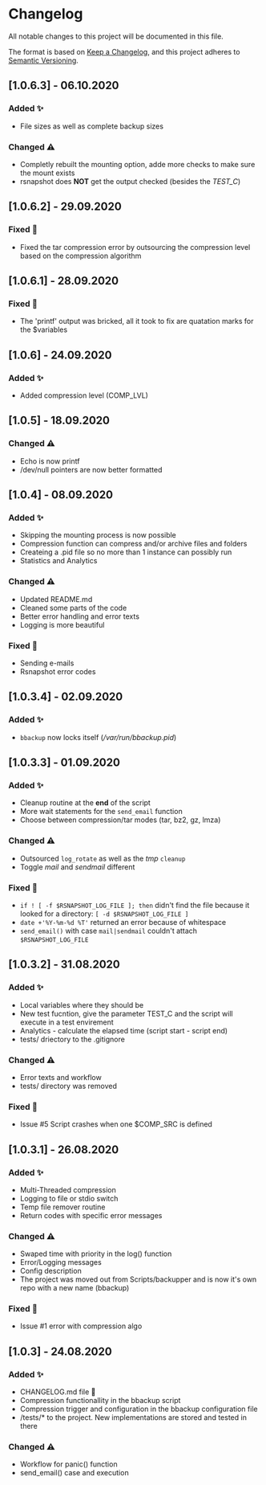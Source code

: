 # Changelog
All notable changes to this project will be documented in this file.

The format is based on [Keep a Changelog](https://keepachangelog.com/en/1.0.0/),
and this project adheres to [Semantic Versioning](https://semver.org/spec/v2.0.0.html).

## [1.0.6.3] - 06.10.2020
### Added ✨
- File sizes as well as complete backup sizes 

### Changed ⚠️
- Completly rebuilt the mounting option, adde more checks to make sure the mount exists
- rsnapshot does **NOT** get the output checked (besides the *TEST_C*)


## [1.0.6.2] - 29.09.2020
### Fixed 🐞
- Fixed the tar compression error by outsourcing the compression level based on the compression algorithm


## [1.0.6.1] - 28.09.2020
### Fixed 🐞
- The 'printf' output was bricked, all it took to fix are quatation marks for the $variables


## [1.0.6] - 24.09.2020
### Added ✨
- Added compression level (COMP_LVL)


## [1.0.5] - 18.09.2020
### Changed ⚠️
- Echo is now printf
- /dev/null pointers are now better formatted


## [1.0.4] - 08.09.2020
### Added ✨ 
- Skipping the mounting process is now possible
- Compression function can compress and/or archive files and folders
- Createing a .pid file so no more than 1 instance can possibly run
- Statistics and Analytics 

### Changed ⚠️
- Updated README.md
- Cleaned some parts of the code
- Better error handling and error texts
- Logging is more beautiful

### Fixed 🐞
- Sending e-mails
- Rsnapshot error codes


## [1.0.3.4] - 02.09.2020
### Added ✨
- `bbackup` now locks itself (*/var/run/bbackup.pid*)


## [1.0.3.3] - 01.09.2020
### Added ✨
- Cleanup routine at the **end** of the script
- More wait statements for the `send_email` function
- Choose between compression/tar modes (tar, bz2, gz, lmza)

### Changed ⚠️
- Outsourced `log_rotate` as well as the *tmp* `cleanup`
- Toggle *mail* and *sendmail* different

### Fixed 🐞
- `if ! [ -f $RSNAPSHOT_LOG_FILE ]; then` didn't find the file because it looked for a directory: `[ -d $RSNAPSHOT_LOG_FILE ]`
- `date +'%Y-%m-%d %T'` returned an error because of whitespace
- `send_email()` with case `mail|sendmail` couldn't attach `$RSNAPSHOT_LOG_FILE`


## [1.0.3.2] - 31.08.2020
### Added ✨
- Local variables where they should be
- New test fucntion, give the parameter TEST_C and the script will execute in a test envirement
- Analytics - calculate the elapsed time (script start - script end)
- tests/ driectory to the .gitignore

### Changed ⚠️
- Error texts and workflow
- tests/ directory was removed

### Fixed 🐞
- Issue #5 Script crashes when one $COMP_SRC is defined


## [1.0.3.1] - 26.08.2020
### Added ✨
- Multi-Threaded compression
- Logging to file or stdio switch
- Temp file remover routine
- Return codes with specific error messages

### Changed ⚠️
- Swaped time with priority in the log() function
- Error/Logging messages
- Config description
- The project was moved out from Scripts/backupper and is now it's own repo with a new name (bbackup)

### Fixed 🐞
- Issue #1 error with compression algo


## [1.0.3] - 24.08.2020
### Added ✨
- CHANGELOG.md file 🥳
- Compression functionallity in the bbackup script
- Compression trigger and configuration in the bbackup configuration file
- /tests/* to the project. New implementations are stored and tested in there

### Changed ⚠️
- Workflow for panic() function
- send_email() case and execution
